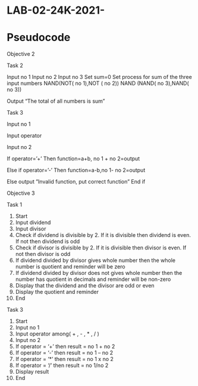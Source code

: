 
# LAB-02-24K-2021-

# Pseudocode 

Objective 2 

Task 2 

Input no 1
Input no 2
Input no 3 
Set sum=0
Set process for sum of the three input numbers 
NAND(NOT( no 1),NOT ( no 2)) NAND (NAND( no 3),NAND( no 3))

Output “The total of all numbers is sum”
   


Task 3

Input no 1 

Input operator 

Input no 2

If operator=’+’
Then function=a+b, no 1 + no 2=output   

Else if operator=’-’
Then function=a-b,no 1- no 2=output 

Else output ”Invalid function, put correct function” 
End if 

Objective 3

Task 1
1.	Start 
2.	Input dividend 
3.	Input divisor 
4.	Check if dividend is divisible by 2. If it is divisible then dividend is even. If not then dividend is odd
5.	Check if divisor is divisible by 2. If it is divisible then divisor is even. If not then divisor is odd  
6.	If dividend divided by divisor gives whole number then the whole number is quotient and reminder will be zero 
7.	If dividend divided by divisor does not gives whole number then the number has quotient in decimals and reminder will be non-zero 
8.	Display that the dividend and the divisor are odd or even
9.	Display the quotient and reminder 
10.	End

Task 3
1.	Start 
2.	Input no 1
3.	Input operator among( + , - , * , / )  
4.	Input no 2
5.	If operator = ‘+’  then result = no 1 + no 2
6.	If operator = ‘-’ then result = no 1 – no 2 
7.	If operator = ‘*’ then  result = no 1 x no 2
8.	If operator = ‘/’ then result = no 1/no 2  
9.	Display result 
10.	End
